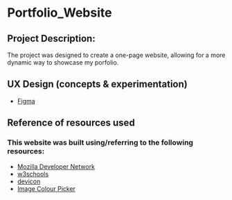 # Portfolio_Website

## Project Description:
The project was designed to create a one-page website, allowing for a
more dynamic way to showcase my porfolio.

## UX Design (concepts & experimentation)
- [Figma](https://www.figma.com/file/t1ZEAYqjfzB2Sib6EBQmeB/CV-Portfolio-Design?node-id=0%3A1&t=nqA6jPzRa0yl1sg2-3)

## Reference of resources used
### This website was built using/referring to the following resources:
- [Mozilla Developer Network](https://developer.mozilla.org/en-US/)
- [w3schools](https://www.w3schools.com/)
- [devicon](https://github.com/devicons/devicon/tree/master/icons)
- [Image Colour Picker](https://imagecolorpicker.com/en)

